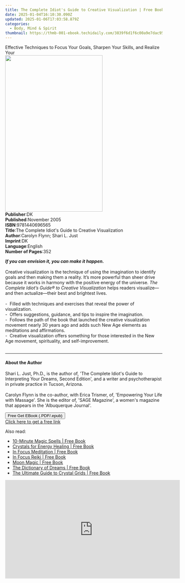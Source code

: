 ```yaml
---
title: The Complete Idiot's Guide to Creative Visualization | Free Book
date: 2025-01-04T16:10:30.090Z
updated: 2025-01-06T17:03:58.879Z
categories:
  - Body, Mind & Spirit
thumbnail: https://thmb-001-ebook.techidaily.com/3839f6d1f6c00a9e7dac953b00a227acd650a07442bbb342e10a9532742f0812.jpg
---
```

<main id="book-container">
  <div class="flex flex-col">
    <div class="book-brief flex-1 py-6 px-4 sm:p-6 md:py-10 md:px-8">
      <!-- brief-->
      <div class="book-brief-main">
        Effective Techniques to Focus Your Goals, Sharpen Your Skills, and
        Realize Your
      </div>
    </div>
    <div
      class="book-meta-info flex-1 grid gap-4 col-start-1 col-end-3 row-start-1 sm:mb-6 sm:grid-cols-4 lg:gap-6 lg:col-start-2 lg:row-end-6 lg:row-span-6 lg:mb-0"
    >
      <div
        class="book-meta-info-left place-content-center mt-4 p-4 text-sm leading-6 col-start-2 col-span-2 dark:text-slate-400"
      >
        <img
          class="w-full h-500 object-cover rounded-lg sm:h-255 sm:col-span-2 lg:col-span-full"
          src="https://img-001-ebook.techidaily.com/f9c401c08f27a8be4ad521284044d39fc65b0247a4ff80bbe74cb1956d41f6e5.jpg"
          alt=""
          width="312"
          height="500"
        />
      </div>
      <div
        class="book-meta-info-right mt-2 col-start-1 row-start-2 col-span-3 self-center"
      >
        <!-- meta data  -->
        <div class="flex flex-col px-4 md:px-8">
          <div class="flex-1">
            <strong>Publisher</strong>:<span class="px-2">DK</span>
          </div>
          <div class="flex-1">
            <strong>Published</strong>:<span class="px-2">November 2005</span>
          </div>
          <div class="flex-1">
            <strong>ISBN</strong>:<span class="px-2">9781440696565</span>
          </div>
          <div class="flex-1">
            <strong>Title</strong>:<span class="px-2"
              >The Complete Idiot&#39;s Guide to Creative Visualization</span
            >
          </div>
          <div class="flex-1">
            <strong>Author</strong>:<span class="px-2"
              >Carolyn Flynn; Shari L. Just</span
            >
          </div>
          <div class="flex-1">
            <strong>Imprint</strong>:<span class="px-2">DK</span>
          </div>
          <div class="flex-1">
            <strong>Language</strong>:<span class="px-2">English</span>
          </div>
          <div class="flex-1">
            <strong>Number of Pages</strong>:<span class="px-2">352</span>
          </div>
        </div>
      </div>
    </div>
    <div class="book-description flex-1 py-6 px-4 sm:p-6 md:py-10 md:px-8">
      <div class="book-description-main">
        <div accordion-content="" id="description">
          <p>
            <b
              ><i>If you can envision it, you can make it happen.<br /></i></b
            ><br />
            Creative visualization is the technique of using the imagination to
            identify goals and then making them a reality. It’s more powerful
            than sheer drive because it works in harmony with the positive
            energy of the universe.&nbsp;<i
              >The Complete Idiot’s Guide® to Creative Visualization</i
            >&nbsp;helps readers visualize—and then actualize—their best and
            brightest lives.<br /><br />
            -&nbsp; Filled with techniques and exercises that reveal the power
            of visualization.<br />
            -&nbsp; Offers suggestions, guidance, and tips to inspire the
            imagination.<br />
            -&nbsp; Follows the path of the book that launched the creative
            visualization movement nearly 30 years ago and adds such New Age
            elements as meditations and affirmations.<br />
            -&nbsp; Creative visualization offers something for those interested
            in the New Age movement, spirituality, and self-improvement.<br /><br />
          </p>
        </div>
      </div>
    </div>
    <div class="book-excerpts flex-1 py-6 px-4 sm:p-6 md:py-10 md:px-8">
      <!-- excerpts-->
      <div class="book-excerpts-main">
        <hr />
        <h4 class="placeholder placeholder-heading">
          <span>About the Author</span>
        </h4>
        <p></p>
        <p>
          Shari L. Just, Ph.D., is the author of, 'The Complete Idiot's Guide to
          Interpreting Your Dreams, Second Edition', and a writer and
          psychotherapist in private practice in Tucson, Arizona.
          <br /><br />Carolyn Flynn is the co-author, with Erica Trismer, of,
          'Empowering Your Life with Massage'. She is the editor of, 'SAGE
          Magazine', a women's magazine that appears in the 'Albuquerque
          Journal'.
        </p>
        <p></p>
      </div>
    </div>
    <div
      class="book-about-author flex-1 py-6 px-4 sm:p-6 md:py-10 md:px-8"
    ></div>
    <div class="book-free-get flex-1 py-6 px-4 sm:p-6 md:py-10 md:px-8">
      <button
        id="btn-free-get"
        class="bg-blue-500 hover:bg-blue-700 text-white font-bold py-2 px-4 rounded"
      >
        Free Get EBook (.PDF/.epub)
      </button>
      <div id="countdown-display" class="px-2 text-lg mt-2"></div>
      <a
        id="free-link"
        class="hidden bg-blue-500 hover:bg-blue-700 text-white font-bold py-2 px-4 rounded"
        href="https://www.ebooks.com/en-us/book/412088/the-complete-idiot-s-guide-to-creative-visualization/carolyn-flynn/"
        target="_blank"
        >Click here to get a free link</a
      >
    </div>
    <script>
      let countdownTime = 0;
      let countdownInterval = null;
      document
        .getElementById('btn-free-get')
        .addEventListener('click', startCountdown);
      function startCountdown() {
        countdownTime = new Date().getTime() + 60000 * 3;
        countdownInterval = setInterval(updateCountdown, 1000);
        document.getElementById('btn-free-get').disabled = true;
        document
          .getElementById('btn-free-get')
          .classList.add('bg-gray-500', 'cursor-not-allowed');
      }
      function updateCountdown() {
        let currentTime = new Date().getTime();
        let timeLeft = countdownTime - currentTime;
        let secondsLeft = Math.floor(timeLeft / 1000);
        document.getElementById('countdown-display').innerHTML =
          `Remaining time: ${secondsLeft} seconds.`;
        if (secondsLeft <= 0) {
          clearInterval(countdownInterval);
          document.getElementById('btn-free-get').classList.add('hidden');
          document.getElementById('free-link').classList.remove('hidden');
          document.getElementById('countdown-display').innerHTML = '';
        }
      }
    </script>
  </div>
</main>

<ins class="adsbygoogle"
      style="display:block"
      data-ad-client="ca-pub-7571918770474297"
      data-ad-slot="8358498916"
      data-ad-format="auto"
      data-full-width-responsive="true"></ins>
    

<span class="atpl-alsoreadstyle">Also read:</span>
<div><ul>
<li><a href="https://novels-ebooks.techidaily.com/210199809-9781631597077-10-minute-magic-spells/"><u>10-Minute Magic Spells | Free Book</u></a></li>
<li><a href="https://novels-ebooks.techidaily.com/210199891-9781592338016-crystals-for-energy-healing/"><u>Crystals for Energy Healing | Free Book</u></a></li>
<li><a href="https://novels-ebooks.techidaily.com/210199949-9780760361177-in-focus-meditation/"><u>In Focus Meditation | Free Book</u></a></li>
<li><a href="https://novels-ebooks.techidaily.com/210200040-9780760364994-in-focus-reiki/"><u>In Focus Reiki | Free Book</u></a></li>
<li><a href="https://novels-ebooks.techidaily.com/210199863-9780760365847-moon-magic/"><u>Moon Magic | Free Book</u></a></li>
<li><a href="https://novels-ebooks.techidaily.com/210199845-9780760362297-the-dictionary-of-dreams/"><u>The Dictionary of Dreams | Free Book</u></a></li>
<li><a href="https://novels-ebooks.techidaily.com/210199948-9781631595769-the-ultimate-guide-to-crystal-grids/"><u>The Ultimate Guide to Crystal Grids | Free Book</u></a></li>
</ul></div>

<!-- affiliate ads begin -->
<iframe width="560" height="315" src="https://www.youtube.com/embed/gMS5pm0SQlQ?si=gasOo6p2agrVlIb7" title="YouTube video player" frameborder="0" allow="accelerometer; autoplay; clipboard-write; encrypted-media; gyroscope; picture-in-picture; web-share" referrerpolicy="strict-origin-when-cross-origin" allowfullscreen></iframe>
<!-- affiliate ads end -->

